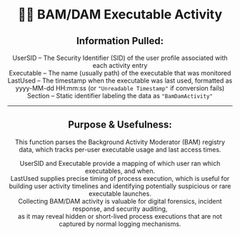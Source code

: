 <div align="center">

# 🧍‍♂️ BAM/DAM Executable Activity

## **Information Pulled:**  
UserSID – The Security Identifier (SID) of the user profile associated with each activity entry  
Executable – The name (usually path) of the executable that was monitored  
LastUsed – The timestamp when the executable was last used, formatted as yyyy-MM-dd HH:mm:ss (or `"Unreadable Timestamp"` if conversion fails)  
Section – Static identifier labeling the data as `"BamDamActivity"`

---

## **Purpose & Usefulness:**  
This function parses the Background Activity Moderator (BAM) registry data, which tracks per-user executable usage and last access times.

UserSID and Executable provide a mapping of which user ran which executables, and when.  
LastUsed supplies precise timing of process execution, which is useful for building user activity timelines and identifying potentially suspicious or rare executable launches.  
Collecting BAM/DAM activity is valuable for digital forensics, incident response, and security auditing,  
as it may reveal hidden or short-lived process executions that are not captured by normal logging mechanisms.

</div>
